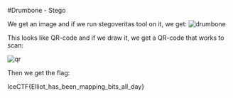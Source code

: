 #Drumbone - Stego

We get an image and if we run stegoveritas tool on it, we get: 
![drumbone](https://puu.sh/Br4Ki/c4c1be7d0a.png)

This looks like QR-code and if we draw it, we get a QR-code that works to scan:

![qr](https://puu.sh/Br5b1/7bc617bd4c.png)

Then we get the flag:

IceCTF{Elliot_has_been_mapping_bits_all_day}
